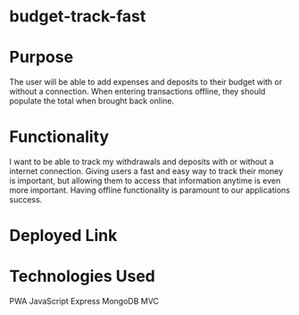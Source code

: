 # budget-track-fast

# Purpose

The user will be able to add expenses and deposits to their budget with or without a connection. When entering transactions offline, they should populate the total when brought back online.

# Functionality

I want to be able to track my withdrawals and deposits with or without a internet connection. Giving users a fast and easy way to track their money is important, but allowing them to access that information anytime is even more important. Having offline functionality is paramount to our applications success.

# Deployed Link

# Technologies Used
PWA
JavaScript
Express
MongoDB
MVC